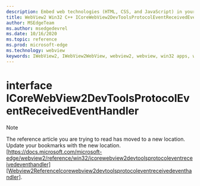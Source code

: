 ```yaml
---
description: Embed web technologies (HTML, CSS, and JavaScript) in your native applications with the Microsoft Edge WebView2 control
title: WebView2 Win32 C++ ICoreWebView2DevToolsProtocolEventReceivedEventHandler
author: MSEdgeTeam
ms.author: msedgedevrel
ms.date: 10/16/2020
ms.topic: reference
ms.prod: microsoft-edge
ms.technology: webview
keywords: IWebView2, IWebView2WebView, webview2, webview, win32 apps, win32, edge, ICoreWebView2, ICoreWebView2Controller, browser control, edge html, ICoreWebView2DevToolsProtocolEventReceivedEventHandler
---
```


# interface ICoreWebView2DevToolsProtocolEventReceivedEventHandler 

> [!NOTE]
> The reference article you are trying to read has moved to a new location.  
> Update your bookmarks with the new location.  
> [https://docs.microsoft.com/microsoft-edge/webview2/reference/win32/icorewebview2devtoolsprotocoleventreceivedeventhandler][Webview2ReferenceIcorewebview2devtoolsprotocoleventreceivedeventhandler].  

[Webview2ReferenceIcorewebview2devtoolsprotocoleventreceivedeventhandler]: /microsoft-edge/webview2/reference/win32/icorewebview2devtoolsprotocoleventreceivedeventhandler "interface ICoreWebView2DevToolsProtocolEventReceivedEventHandler | Microsoft Docs"
